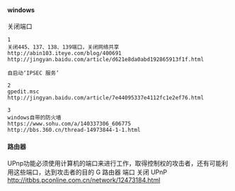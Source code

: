
#### windows

关闭端口
```
1
关闭445、137、138、139端口，关闭网络共享
http://abin103.iteye.com/blog/400691
http://jingyan.baidu.com/article/d621e8da0abd192865913f1f.html

自启动‘IPSEC 服务’

2
gpedit.msc
http://jingyan.baidu.com/article/7e44095337e4112fc1e2ef76.html

3
windows自带的防火墙
https://www.sohu.com/a/140337306_606775
http://bbs.360.cn/thread-14973844-1-1.html

```

#### 路由器

UPnp功能必须使用计算机的端口来进行工作，取得控制权的攻击者，还有可能利用这些端口，达到攻击者的目的
G 路由器 端口 关闭 UPnP
http://itbbs.pconline.com.cn/network/12473184.html


